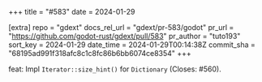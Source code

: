 +++
title = "#583"
date = 2024-01-29

[extra]
repo = "gdext"
docs_rel_url = "gdext/pr-583/godot"
pr_url = "https://github.com/godot-rust/gdext/pull/583"
pr_author = "tuto193"
sort_key = 2024-01-29
date_time = 2024-01-29T00:14:38Z
commit_sha = "68195ad991f318afc8c1c8fc86b6bb6074ce8354"
+++

feat: Impl `Iterator::size_hint()` for `Dictionary` (Closes: #560).
